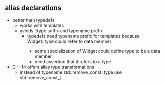 ## alias declarations
- better than typedefs
	- works with templates
	- avoids ::type suffix and typename prefix
		- typedefs need typename prefix for templates because Widget<T>::type could refer to data member
			- some specialization of Widget could define type to be a data member
			- need assertion that it refers to a type
- C++14 offers alias type transformations
	- instead of typename std::remove_const<T>::type use std::remove_const_t<T>